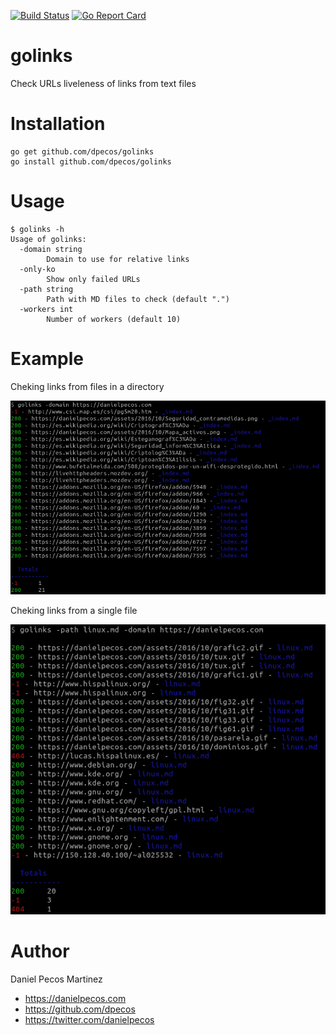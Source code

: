 [![Build Status](https://travis-ci.org/dpecos/golinks.svg)](https://travis-ci.org/dpecos/golinks)
[![Go Report Card](https://goreportcard.com/badge/github.com/dpecos/golinks)](https://goreportcard.com/report/github.com/dpecos/golinks)

# golinks

Check URLs liveleness of links from text files

# Installation

    go get github.com/dpecos/golinks
    go install github.com/dpecos/golinks

# Usage

    $ golinks -h
    Usage of golinks:
      -domain string
            Domain to use for relative links
      -only-ko
            Show only failed URLs
      -path string
            Path with MD files to check (default ".")
      -workers int
            Number of workers (default 10)

# Example

Cheking links from files in a directory

![Cheking links from files in a directory](screenshot_2.png)


Cheking links from a single file

![Cheking links from a single file](screenshot_1.png)

# Author

Daniel Pecos Martinez
* https://danielpecos.com
* https://github.com/dpecos
* https://twitter.com/danielpecos